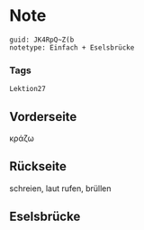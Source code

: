 # Note
```
guid: JK4RpQ~Z(b
notetype: Einfach + Eselsbrücke
```

### Tags
```
Lektion27
```

## Vorderseite
κράζω

## Rückseite
schreien, laut rufen, brüllen

## Eselsbrücke

